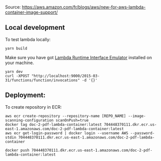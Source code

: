 Source: https://aws.amazon.com/fr/blogs/aws/new-for-aws-lambda-container-image-support/

## Local development

To test lambda locally:
```
yarn build
```
Make sure you have got [Lambda Runtime Interface Emulator](https://github.com/aws/aws-lambda-runtime-interface-emulator/) installed on your machine.
```
yarn dev
curl -XPOST "http://localhost:9000/2015-03-31/functions/function/invocations" -d '{}'
```
## Deployment:
To create repository in ECR:
```
aws ecr create-repository --repository-name [REPO_NAME] --image-scanning-configuration scanOnPush=true
docker tag doc-2-pdf-lambda-container:latest 704448370111.dkr.ecr.us-east-1.amazonaws.com/doc-2-pdf-lambda-container:latest
aws ecr get-login-password | docker login --username AWS --password-stdin 704448370111.dkr.ecr.us-east-1.amazonaws.com/doc-2-pdf-lambda-container

docker push 704448370111.dkr.ecr.us-east-1.amazonaws.com/doc-2-pdf-lambda-container:latest
```

